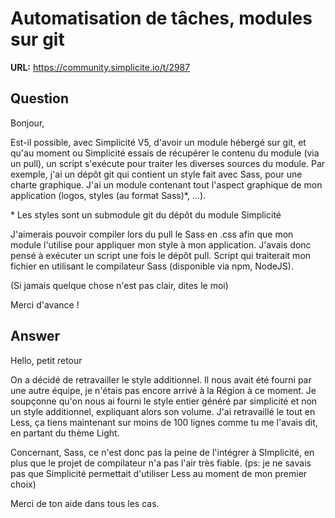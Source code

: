 # Automatisation de tâches, modules sur git

**URL:** https://community.simplicite.io/t/2987

## Question
Bonjour,

Est-il possible, avec Simplicité V5, d'avoir un module hébergé sur git, et qu'au moment ou Simplicité essais de récupérer le contenu du module (via un pull), un script s'exécute pour traiter les diverses sources du module.
Par exemple, j'ai un dépôt git qui contient un style fait avec Sass, pour une charte graphique. J'ai un module contenant tout l'aspect graphique de mon application (logos, styles (au format Sass)*, ...). 

\* Les styles sont un submodule git du dépôt du module Simplicité

J'aimerais pouvoir compiler lors du pull le Sass en .css afin que mon module l'utilise pour appliquer mon style à mon application. J'avais donc pensé à exécuter un script une fois le dépôt pull. Script qui traiterait mon fichier en utilisant le compilateur Sass (disponible via npm, NodeJS).

(Si jamais quelque chose n'est pas clair, dites le moi)

Merci d'avance !

## Answer
Hello, petit retour

On a décidé de retravailler le style additionnel. Il nous avait été fourni par une autre équipe, je n'étais pas encore arrivé à la Région à ce moment. Je soupçonne qu'on nous ai fourni le style entier généré par simplicité et non un style additionnel, expliquant alors son volume. J'ai retravaillé le tout en Less, ça tiens maintenant sur moins de 100 lignes comme tu me l'avais dit, en partant du thème Light.

Concernant, Sass, ce n'est donc pas la peine de l'intégrer à SImplicité, en plus que le projet de compilateur n'a pas l'air très fiable. 
(ps: je ne savais pas que Simplicité permettait d'utiliser Less au moment de mon premier choix)

Merci de ton aide dans tous les cas.
